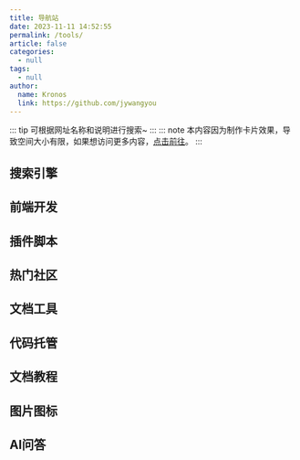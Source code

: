 ```yaml
---
title: 导航站
date: 2023-11-11 14:52:55
permalink: /tools/
article: false
categories:
  - null
tags:
  - null
author:
  name: Kronos
  link: https://github.com/jywangyou
---
```


::: tip
可根据网址名称和说明进行搜索~
<ClientOnly>
  <SearchComponent :cardData="cardData" />
</ClientOnly>
:::
::: note
本内容因为制作卡片效果，导致空间大小有限，如果想访问更多内容，[点击前往](/pages/beb6c0bd8a66cea6/)。
:::


## 搜索引擎

<ClientOnly>
  <Card :cardData="cardData0" :cardListSize="dynamicCardListSize" :cardTitle="shouldShowPTag" carTitlColor="#000" carHoverColor="#000" />
</ClientOnly>

## 前端开发

<ClientOnly>
  <Card :cardData="cardData1" :cardListSize="dynamicCardListSize" carTitlColor="#000" carHoverColor="#000" />
</ClientOnly>
<ClientOnly>
  <Card :cardData="cardData6" :cardListSize="dynamicCardListSize" carTitlColor="#000" carHoverColor="#000" />
</ClientOnly>
<ClientOnly>
  <Card :cardData="cardData7" :cardListSize="dynamicCardListSize" carTitlColor="#000" carHoverColor="#000" />
</ClientOnly>
<ClientOnly>
  <Card :cardData="cardData8" :cardListSize="dynamicCardListSize" carTitlColor="#000" carHoverColor="#000" />
</ClientOnly>

## 插件脚本

<ClientOnly>
  <Card :cardData="cardData2" :cardListSize="dynamicCardListSize" carTitlColor="#000" carHoverColor="#000" />
</ClientOnly>

## 热门社区

<ClientOnly>
  <Card :cardData="cardData3" :cardListSize="dynamicCardListSize" carTitlColor="#000" carHoverColor="#000" />
</ClientOnly>

## 文档工具

<ClientOnly>
  <Card :cardData="cardData4" :cardListSize="dynamicCardListSize" carTitlColor="#000" carHoverColor="#000" />
</ClientOnly>

## 代码托管

<ClientOnly>
  <Card :cardData="cardData5" :cardListSize="dynamicCardListSize" carTitlColor="#000" carHoverColor="#000" />
</ClientOnly>

## 文档教程
<ClientOnly>
  <Card :cardData="cardData9" :cardListSize="dynamicCardListSize" carTitlColor="#000" carHoverColor="#000" />
</ClientOnly>

## 图片图标
<ClientOnly>
  <Card :cardData="cardData10" :cardListSize="dynamicCardListSize" carTitlColor="#000" carHoverColor="#000" />
</ClientOnly>

## AI问答
<ClientOnly>
  <Card :cardData="cardData11" :cardListSize="dynamicCardListSize" carTitlColor="#000" carHoverColor="#000" />
</ClientOnly>

<script>
export default {
  data() {
    return {
      shouldShowPTag: true,
      dynamicCardListSize: 3, // 默认值
      cardData0: [
        {
          id: "0",
          cardSrc: "http://www.baidu.com/",
          cardImgSrc:
            "https://cdn.jsdelivr.net/gh/Kele-Bingtang/static/img/tools/20220104224044.png",
          cardName: "百度",
          cardContent:
            "百度——全球最大的中文搜索引擎及最大的中文网站，全球领先的人工智能公司",
        },
        {
          cardSrc: "http://www.google.com/",
          cardImgSrc:
            "https://cdn.jsdelivr.net/gh/Kele-Bingtang/static/img/tools/20220104225539.png",
          cardName: "Google",
          cardContent: "全球最大的搜索引擎公司",
        },
        {
          cardSrc: "https://www.bing.com/",
          cardImgSrc:
            "https://cdn.jsdelivr.net/gh/Kele-Bingtang/static/img/tools/20220104224430.png",
          cardName: "Bing",
          cardContent: "微软公司推出的用以取代Live Search的搜索引擎",
        },
        {
          cardSrc: "https://zh.wikipedia.org/",
          cardImgSrc:
            "https://cdn.statically.io/gh/jywangyou/picx-images-hosting@master/wikipedia.1nably51csbk.png",
          cardName: "维基百科",
          cardContent: "维基百科，自由的百科全书",
        },
      ],
      cardData1: [
        {
          id: "1",
          title: "Vue & UI",
          cardSrc: "https://cn.vuejs.org/",
          cardImgSrc:
            "https://cdn.jsdelivr.net/gh/Kele-Bingtang/static/img/tools/20220105001047.png",
          cardName: "Vue",
          cardContent: "渐进式 JavaScript 框架",
        },
        {
          cardSrc: "https://element.eleme.cn/#/zh-CN/",
          cardImgSrc:
            "https://cdn.jsdelivr.net/gh/Kele-Bingtang/static/img/tools/20220105001602.png",
          cardName: "Element-UI",
          cardContent:
            "Element，一套为开发者、设计师和产品经理准备的基于 Vue 的桌面端组件库",
        },
        {
          cardSrc: "https://next.antdv.com/docs/vue/introduce-cn/",
          cardImgSrc:
            "https://cdn.jsdelivr.net/gh/Kele-Bingtang/static/img/tools/20220105223748.svg",
          cardName: "Ant Design Vue",
          cardContent: "Vue UI 之 Ant Design Vue，蚂蚁金服的 Vue 框架",
        },
        {
          cardSrc: "https://www.iviewui.com/",
          cardImgSrc:
            "https://cdn.jsdelivr.net/gh/Kele-Bingtang/static/img/tools/20220105001656.png",
          cardName: "View UI",
          cardContent: "View UI 是一套基于 Vue.js 的高质量UI 组件库",
        },
        {
          cardSrc: "https://youzan.github.io/vant/#/zh-CN/",
          cardImgSrc: "https://img01.yzcdn.cn/vant/logo.png",
          cardName: "Vant",
          cardContent: "轻量、可靠的移动端 Vue 组件库",
        },
        {
          cardSrc: "https://cn.vitejs.dev/",
          cardImgSrc: "https://cdn.statically.io/gh/jywangyou/picx-images-hosting@master/vite.3g15ugxnsf20.png",
          cardName: "Vite",
          cardContent: "Vite 下一代的前端工具链 为开发提供极速响应",
        },
        {
          cardSrc: "https://eslint.nodejs.cn/",
          cardImgSrc: "https://cdn.statically.io/gh/jywangyou/picx-images-hosting@master/icon.52eaadm5hcs0.png",
          cardName: "Eslint",
          cardContent: "插件化、可配置的 linter 工具，用于识别和报告 JavaScript 中的模式。 轻松维护你的代码质量。",
        },
      ],
      cardData2:[
        {
          id: "2",
          cardSrc: "https://greasyfork.org/zh-CN/scripts",
          cardImgSrc:
            "https://cdn.statically.io/gh/jywangyou/picx-images-hosting@master/blacklogo96-e0c2c761.4re2ecqsi8s0.png",
          cardName: "Greasy Fork",
          cardContent: "油猴脚本-针对您所访问的网站添加功能或解决问题的用户脚本。",
        },
        {
          cardSrc: "https://chrome.zzzmh.cn/",
          cardImgSrc:
            "https://cdn.statically.io/gh/jywangyou/picx-images-hosting@master/awb5h-5gpb5.1aphijvdhwww.png",
          cardName: "极简插件",
          cardContent: "极简插件是一个优质Chrome插件扩展收录下载网站，收录热门好用的Chrome插件扩展，国内最方便的插件下载网站。",
        },
        {
          cardSrc: "https://chrome.google.com/webstore/category/extensions?hl=zh-CN",
          cardImgSrc:
            "https://cdn.statically.io/gh/jywangyou/picx-images-hosting@master/icon_48px.332n1deordu0.png",
          cardName: "Chrome 应用商店",
          cardContent: "用来向您的浏览器添加新功能并个性化您的浏览体验的小程序。",
        },
      ],
      cardData3:[
        {
          id: "3",
          cardSrc: "https://juejin.cn/",
          cardImgSrc:
            "https://cdn.statically.io/gh/jywangyou/picx-images-hosting@master/favicon-32x32.kx9l7qmgysw.png",
          cardName: "稀土掘金",
          cardContent: "掘金是面向全球中文开发者的技术内容分享与交流平台。",
        },
        {
          cardSrc: "https://www.csdn.net/",
          cardImgSrc:
            "https://cdn.statically.io/gh/jywangyou/picx-images-hosting@master/20201124032511.oqfd1e8r1vk.png",
          cardName: "CSDN",
          cardContent: "CSDN是全球知名中文IT技术交流平台",
        },
        {
          cardSrc: "https://www.cnblogs.com/",
          cardImgSrc:
            "https://cdn.statically.io/gh/jywangyou/picx-images-hosting@master/logo-(1).45qq2cs7kga0.png",
          cardName: "博客园",
          cardContent: "博客园 - 开发者的网上家园",
        },
        {
          cardSrc: "https://stackoverflow.com/",
          cardImgSrc:
            "https://cdn.statically.io/gh/jywangyou/picx-images-hosting@master/20220111001325.bo5usafmtk0.png",
          cardName: "Stack Overflow",
          cardContent: "Stack Overflow是开发人员学习、分享编程知识和建立职业生涯的最大、最值得信赖的在线社区。",
        },
        {
          cardSrc: "https://www.jianshu.com/",
          cardImgSrc:
            "https://cdn.statically.io/gh/jywangyou/picx-images-hosting@master/nav-logo-4c7bbafe27adc892f3046e6978459bac.55426gmwczc0.png",
          cardName: "简书",
          cardContent: "简书是一个优质的创作社区，在这里，你可以任性地创作，一篇短文、一张照片、一首诗、一幅画……我们相信，每个人都是生活中的艺术家，有着无穷的创造力。",
        },
      ],
      cardData4:[
        {
          id: "4",
          cardSrc: "https://doc.xugaoyi.com/",
          cardImgSrc:
            "https://cdn.statically.io/gh/jywangyou/picx-images-hosting@master/logo-(2).mlfeizo0r2o.png",
          cardName: "Vding",
          cardContent: "🚀一款简洁高效的VuePress 知识管理&博客 主题",
        },
        {
          cardSrc: "https://hexo.io/",
          cardImgSrc:
            "https://cdn.statically.io/gh/jywangyou/picx-images-hosting@master/hexo.11fzloon1t4w.png",
          cardName: "Hexo",
          cardContent: "快速、简洁且高效的博客框架",
        },
        {
          cardSrc: "https://www.yuque.com/",
          cardImgSrc:
            "https://cdn.statically.io/gh/jywangyou/picx-images-hosting@master/original.6z71rych0h00.png",
          cardName: "语雀",
          cardContent: "优雅高效的在线文档编辑与协同工具",
        },
        {
          cardSrc: "https://note.youdao.com/",
          cardImgSrc:
            "https://cdn.statically.io/gh/jywangyou/picx-images-hosting@master/有道云.3e3jqnrs0uu0.gif",
          cardName: "有道云笔记",
          cardContent: "有道云笔记是网易旗下专注办公提效的笔记软件，支持多端同步，用户可以随时随地对线上资料进行编辑、分享以及协同",
        },
      ],
      cardData5:[
        {
          id: "5",
          cardSrc: "https://github.com/",
          cardImgSrc:
            "https://cdn.statically.io/gh/jywangyou/picx-images-hosting@master/fluidicon.2i56ymphqgg0.png",
          cardName: "Github",
          cardContent: "GitHub是一个面向开源及私有软件项目的托管平台",
        },
        {
          cardSrc: "https://gitee.com/",
          cardImgSrc:
            "https://cdn.statically.io/gh/jywangyou/picx-images-hosting@master/logo-black.0c964084.b3vn9cu724w.png",
          cardName: "Gitee",
          cardContent: "Gitee - 基于 Git 的代码托管和研发协作平台（码云）",
        },
        {
          cardSrc: "https://coding.net/",
          cardImgSrc:
            "https://cdn.statically.io/gh/jywangyou/picx-images-hosting@master/coding.5g9hxs2pa5s0.png",
          cardName: "Coding",
          cardContent: "CODING,一站式 DevOps",
        },
      ],
      cardData6:[
        {
          id: "6",
          title:"前端UI框架",
          cardSrc: "https://layui.itze.cn/",
          cardImgSrc:
            "https://cdn.statically.io/gh/jywangyou/picx-images-hosting@master/layui.176ykjdkeoww.png",
          cardName: "Layui",
          cardContent: "layui 是一套开源的 Web UI 解决方案，其内部采用的是自身经典的模块化规范，并遵循原生 HTML/CSS/JS 的开发方式，极易上手，拿来即用。其外在极简，却又不失饱满的内在，体积轻盈，组件丰盈，从核心代码到使用方法的每一处细节都经过精心雕琢，非常适合网页界面的快速开发。",
        },
        {
          cardSrc: "https://v3.bootcss.com/",
          cardImgSrc:
            "https://cdn.statically.io/gh/jywangyou/picx-images-hosting@master/apple-touch-icon.459hqpvv12g0.png",
          cardName: "Bootstrap",
          cardContent: "Bootstrap 是最受欢迎的 HTML、CSS 和 JavaScript 框架，用于开发响应式布局、移动设备优先的 WEB 项目。",
        },
        {
          cardSrc: "https://dev.dcloud.net.cn/mui/",
          cardImgSrc:
            "https://cdn.statically.io/gh/jywangyou/picx-images-hosting@master/4.6hxqoyj0ezg0.jpg",
          cardName: "MUI",
          cardContent: "最接近原生APP体验的高性能前端框架",
        },
        {
          cardSrc: "https://element-plus.org/",
          cardImgSrc:
            "https://cdn.statically.io/gh/jywangyou/picx-images-hosting@master/element-plus.6qs2pzhp5340.png",
          cardName: "Element-Plus",
          cardContent: "基于 Vue 3，面向设计师和开发者的组件库",
        },
      ],
      cardData7:[
        {
          id: "7",
          title:"效果组件",
          cardSrc: "https://animate.style/",
          cardImgSrc:
            "https://cdn.statically.io/gh/jywangyou/picx-images-hosting@master/20220105233408.53zvxuijcx00.png",
          cardName: "Animate.css",
          cardContent: "一个现成的跨浏览器动画库",
        },
        {
          cardSrc: "https://www.swiper.com.cn/",
          cardImgSrc:
            "https://cdn.statically.io/gh/jywangyou/picx-images-hosting@master/swiper.3z03wx1ye0o0.png",
          cardName: "Swiper",
          cardContent: "轮播图幻灯片js插件",
        },
        {
          cardSrc: "https://epic-spinners.epicmax.co/",
          cardImgSrc:
            "https://cdn.statically.io/gh/jywangyou/picx-images-hosting@master/epics.dd0hd3lr0yg.png",
          cardName: "Epic Spinners",
          cardContent: "加载中效果，仅需css，易于使用，vue集成",
        },
        {
          cardSrc: "https://sweetalert.js.org/",
          cardImgSrc:
            "https://cdn.statically.io/gh/jywangyou/picx-images-hosting@master/sweetaleit.47otw7mskay0.png",
          cardName: "Sweetalert",
          cardContent: "弹出框 - SweetAlert使弹出消息简单美观。",
        },
      ],
      cardData8:[
        {
          id: "8",
          title:"工具类",
          cardSrc: "https://www.lodashjs.com/",
          cardImgSrc:
            "https://cdn.statically.io/gh/jywangyou/picx-images-hosting@master/lodash.2icrwjtrl080.png",
          cardName: "Lodash",
          cardContent: "Lodash 是一个一致性、模块化、高性能的 JavaScript 实用工具库。",
        },
        {
          cardSrc: "https://dayjs.fenxianglu.cn/",
          cardImgSrc:
            "https://cdn.statically.io/gh/jywangyou/picx-images-hosting@master/dayjs.6q1hh0r3hqo.png",
          cardName: "Day.js",
          cardContent: "Day.js是一个极简的JavaScript库，可以为现代浏览器解析、验证、操作和显示日期和时间。",
        },
        {
          cardSrc: "https://echarts.apache.org/",
          cardImgSrc:
            "https://cdn.statically.io/gh/jywangyou/picx-images-hosting@master/favicon.12aigl0z3i00.png",
          cardName: "Apache ECharts",
          cardContent: "Apache ECharts 一个基于 JavaScript 的开源可视化图表库",
        },
        {
          cardSrc: "https://localforage.docschina.org/",
          cardImgSrc:
            "https://cdn.statically.io/gh/jywangyou/picx-images-hosting@master/image.3uraj7iaz3c0.png",
          cardName: "localForage",
          cardContent: "localForage 是一个 JavaScript 库，通过简单类似 localStorage API 的异步存储来改进你的 Web 应用程序的离线体验。它能存储多种类型的数据，而不仅仅是字符串。",
        },
      ],
      cardData9:[
        {
          id: "9",
          cardSrc: "https://cn.vuejs.org/",
          cardImgSrc:
            "https://cdn.statically.io/gh/jywangyou/picx-images-hosting@master/vue.6peudb8869w0.png",
          cardName: "Vue.js",
          cardContent: "渐进式 JavaScript 框架",
        },
        {
          cardSrc: "https://react.docschina.org/",
          cardImgSrc:
            "https://cdn.statically.io/gh/jywangyou/picx-images-hosting@master/react.6mq5gxi9cio0.png",
          cardName: "React.js",
          cardContent: "用于构建 Web 和原生交互界面的库",
        },
        {
          cardSrc: "https://www.runoob.com/",
          cardImgSrc:
            "https://cdn.statically.io/gh/jywangyou/picx-images-hosting@master/runoob.y3ylw0u5ho0.png",
          cardName: "菜鸟教程",
          cardContent: "菜鸟教程-提供了编程的基础技术教程, 介绍了HTML、CSS、Javascript、Python，Java，Ruby，C，PHP , MySQL等各种编程语言的基础知识。 同时本站中也提供了大量的在线实例，通过实例，您可以更好的学习编程。..",
        },
        {
          cardSrc: "https://www.w3school.com.cn/",
          cardImgSrc:
            "https://cdn.statically.io/gh/jywangyou/picx-images-hosting@master/logo-96-red.1v06rj9qn4g0.png",
          cardName: "W3school",
          cardContent: "全球最大的中文 Web 技术教程。",
        },
        {
          cardSrc: "https://developer.mozilla.org/",
          cardImgSrc:
            "https://cdn.statically.io/gh/jywangyou/picx-images-hosting@master/mdn.54wdoxm3vyg0.png",
          cardName: "MDN",
          cardContent: "MDN Web Docs网站提供有关开放Web技术的信息，包括HTML、CSS和用于网站和渐进式Web应用程序的api。",
        },
        {
          cardSrc: "https://markdown.com.cn/",
          cardImgSrc:
            "https://cdn.statically.io/gh/jywangyou/picx-images-hosting@master/hero.1xbs7vfe595s.png",
          cardName: "Markdown",
          cardContent: "Markdown 是一种轻量级标记语言，它允许人们使用易读易写的纯文本格式编写文档，Markdown文件的后缀名便是“.md”。",
        },
      ],
      cardData10:[
        {
          id: "10",
          cardSrc: "https://www.iconfont.cn/",
          cardImgSrc:
            "https://cdn.statically.io/gh/jywangyou/picx-images-hosting@master/iconfont.ecnny644n2o.png",
          cardName: "Iconfont",
          cardContent: "iconfont-国内功能很强大且图标内容很丰富的矢量图标库，提供矢量图标下载、在线存储、格式转换等功能。阿里巴巴体验团队倾力打造，设计和前端开发的便捷工具",
        },
        {
          cardSrc: "https://remixicon.com/",
          cardImgSrc:
            "https://cdn.statically.io/gh/jywangyou/picx-images-hosting@master/remixicon-logo.5kgcfay0gfw0.png",
          cardName: "Remixicon",
          cardContent: "Remix图标是一套为设计师和开发人员精心制作的开源中性风格系统符号。所有的图标都是免费使用的个人和商业。",
        },
        {
          cardSrc: "https://www.pinterest.com/",
          cardImgSrc:
            "https://cdn.statically.io/gh/jywangyou/picx-images-hosting@master/pinterest.15m1qc29dclc.png",
          cardName: "Pinterest",
          cardContent: "时尚灵感及其他创意点子。",
        },
      ],
      cardData11:[
        {
          id: "11",
          cardSrc: "https://chat.openai.com/",
          cardImgSrc:
            "https://cdn.statically.io/gh/jywangyou/picx-images-hosting@master/chatgpt.1j32xznpy9fk.png",
          cardName: "ChatGPT",
          cardContent: "目前世界上最先进的自然语言处理技术之一",
        },
        {
          cardSrc: "https://claude.ai/",
          cardImgSrc:
            "https://cdn.statically.io/gh/jywangyou/picx-images-hosting@master/claude.5yepi7dnrw00.jpg",
          cardName: "Claude",
          cardContent: "人工智能初创公司Anthropic 发布的一款类似ChatGPT的产品",
        },
        {
          cardSrc: "https://yiyan.baidu.com/",
          cardImgSrc:
            "https://cdn.statically.io/gh/jywangyou/picx-images-hosting@master/yiyan-logo.328etax61200.png",
          cardName: "文心一言",
          cardContent: "百度全新一代知识增强大语言模型",
        },
        {
          cardSrc: "https://xinghuo.xfyun.cn/desk",
          cardImgSrc:
            "https://cdn.statically.io/gh/jywangyou/picx-images-hosting@master/spark.51bl7wkktl40.png",
          cardName: "讯飞星火",
          cardContent: "拥有跨领域知识和语言理解能力，能够基于自然对话方式理解与执行任务",
        },
      ]
    };
  },
  computed: {
    cardData() {
      // 这里将所有数据整合用于搜索
      return [...this.cardData0, ...this.cardData1, ...this.cardData2,...this.cardData3,...this.cardData4,...this.cardData5,...this.cardData6,...this.cardData7,
      ...this.cardData8,...this.cardData9,...this.cardData10,...this.cardData11];
    },
  },
  mounted() {
    // 在组件挂载后监听窗口大小变化
    window.addEventListener('resize', this.handleResize);
    // 初始化时执行一次以设置初始值
    this.handleResize();
  },
  beforeDestroy() {
    // 组件销毁前移除事件监听器
    window.removeEventListener('resize', this.handleResize);
  },
  methods: {
    handleResize() {
      // 根据窗口宽度设置 cardListSize 的值
      this.dynamicCardListSize = window.innerWidth < 700 ? 2 : 3;
    }
  }
};

</script>
<style>
.card-search_ul{
  list-style: none;
}
.card-search-li{
  margin-bottom:10px;
  cursor: pointer;
}
.card-search-img{
  float:left;
  height:50px;
}
.card-search-h{
  margin:0;
}
</style>